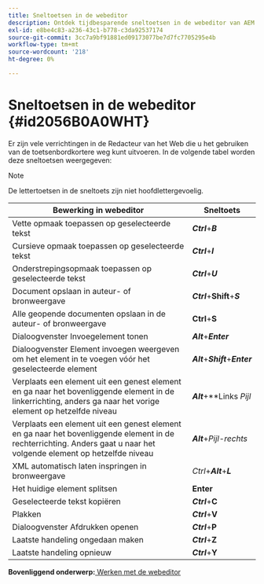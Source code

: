 ```yaml
---
title: Sneltoetsen in de webeditor
description: Ontdek tijdbesparende sneltoetsen in de webeditor van AEM hulplijnen.
exl-id: e8be4c83-a236-43c1-b778-c3da92537174
source-git-commit: 3cc7a9bf91881ed09173077be7d7fc7705295e4b
workflow-type: tm+mt
source-wordcount: '218'
ht-degree: 0%

---
```


# Sneltoetsen in de webeditor {#id2056B0A0WHT}

Er zijn vele verrichtingen in de Redacteur van het Web die u het gebruiken van de toetsenbordkortere weg kunt uitvoeren. In de volgende tabel worden deze sneltoetsen weergegeven:

>[!NOTE]
>
> De lettertoetsen in de sneltoets zijn niet hoofdlettergevoelig.

| Bewerking in webeditor | Sneltoets |
|-----------------------|-----------------|
| Vette opmaak toepassen op geselecteerde tekst | ***Ctrl***+***B*** |
| Cursieve opmaak toepassen op geselecteerde tekst | ***Ctrl***+***I*** |
| Onderstrepingsopmaak toepassen op geselecteerde tekst | ***Ctrl***+***U*** |
| Document opslaan in auteur- of bronweergave | ***Ctrl***+**Shift**+***S*** |
| Alle geopende documenten opslaan in de auteur- of bronweergave | **Ctrl**+**S** |
| Dialoogvenster Invoegelement tonen | ***Alt***+***Enter*** |
| Dialoogvenster Element invoegen weergeven om het element in te voegen vóór het geselecteerde element | ***Alt***+***Shift***+***Enter*** |
| Verplaats een element uit een genest element en ga naar het bovenliggende element in de linkerrichting, anders ga naar het vorige element op hetzelfde niveau | ***Alt***+**Links *Pijl* |
| Verplaats een element uit een genest element en ga naar het bovenliggende element in de rechterrichting. Anders gaat u naar het volgende element op hetzelfde niveau | ***Alt***+*Pijl-rechts* |
| XML automatisch laten inspringen in bronweergave | *Ctrl*+***Alt***+***L*** |
| Het huidige element splitsen | **Enter** |
| Geselecteerde tekst kopiëren | ***Ctrl***+**C** |
| Plakken | ***Ctrl***+**V** |
| Dialoogvenster Afdrukken openen | ***Ctrl***+**P** |
| Laatste handeling ongedaan maken | ***Ctrl***+**Z** |
| Laatste handeling opnieuw | ***Ctrl***+**Y** |

**Bovenliggend onderwerp:**[ Werken met de webeditor](web-editor.md)
